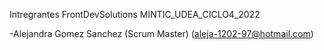 Intregrantes  FrontDevSolutions  MINTIC_UDEA_CICLO4_2022


-Alejandra Gomez Sanchez (Scrum Master) (aleja-1202-97@hotmail.com)
